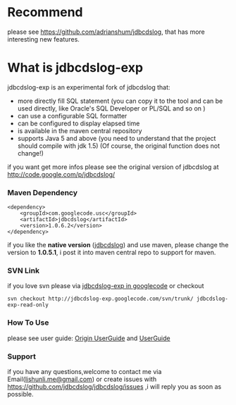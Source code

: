 # Recommend
please see <https://github.com/adrianshum/jdbcdslog>, that has more interesting new features.

# What is jdbcdslog-exp
jdbcdslog-exp is an experimental fork of jdbcdslog that:

* more directly fill SQL statement (you can copy it to the tool and can be used directly, like Oracle's SQL Developer or PL/SQL and so on )
* can use a configurable SQL formatter
* can be configured to display elapsed time
* is available in the maven central repository
* supports Java 5 and above (you need to understand that the project should compile with jdk 1.5)
(Of course, the original function does not change!)

if you want get more infos please see the original version of jdbcdslog at <http://code.google.com/p/jdbcdslog/>

### Maven Dependency
	<dependency>	
		<groupId>com.googlecode.usc</groupId>
		<artifactId>jdbcdslog</artifactId>
		<version>1.0.6.2</version>
	</dependency>



if you like the __native version__ ([jdbcdslog](http://code.google.com/p/jdbcdslog)) and use maven, please change the version to __1.0.5.1__, i post it into maven central repo to support for maven.

### SVN Link
if you love svn please via [jdbcdslog-exp in googlecode](http://code.google.com/p/jdbcdslog-exp/) or checkout 

	svn checkout http://jdbcdslog-exp.googlecode.com/svn/trunk/ jdbcdslog-exp-read-only

### How To Use
please see user guide: [Origin UserGuide](http://code.google.com/p/jdbcdslog/wiki/UserGuide ) and [UserGuide](http://code.google.com/p/jdbcdslog-exp/wiki/UserGuide)

### Support
if you have any questions,welcome to contact me via Email(lishunli.me@gmail.com) or create issues with <https://github.com/jdbcdslog/jdbcdslog/issues> ,i will reply you as soon as possible.
